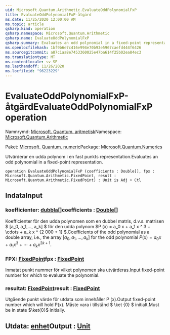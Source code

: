 ```yaml
---
uid: Microsoft.Quantum.Arithmetic.EvaluateOddPolynomialFxP
title: EvaluateOddPolynomialFxP-åtgärd
ms.date: 11/25/2020 12:00:00 AM
ms.topic: article
qsharp.kind: operation
qsharp.namespace: Microsoft.Quantum.Arithmetic
qsharp.name: EvaluateOddPolynomialFxP
qsharp.summary: Evaluates an odd polynomial in a fixed-point representation.
ms.openlocfilehash: 1bf9b6e7c416e994e70b93e5967caefd444f6426
ms.sourcegitcommit: a87c1aa8e7453360025e47ba614f25b02ea84ec3
ms.translationtype: MT
ms.contentlocale: sv-SE
ms.lasthandoff: 11/26/2020
ms.locfileid: "96223229"
---
```

# <a name="evaluateoddpolynomialfxp-operation"></a><span data-ttu-id="79c7a-102">EvaluateOddPolynomialFxP-åtgärd</span><span class="sxs-lookup"><span data-stu-id="79c7a-102">EvaluateOddPolynomialFxP operation</span></span>

<span data-ttu-id="79c7a-103">Namnrymd: [Microsoft. Quantum. aritmetisk](xref:Microsoft.Quantum.Arithmetic)</span><span class="sxs-lookup"><span data-stu-id="79c7a-103">Namespace: [Microsoft.Quantum.Arithmetic](xref:Microsoft.Quantum.Arithmetic)</span></span>

<span data-ttu-id="79c7a-104">Paket: [Microsoft. Quantum. numeric](https://nuget.org/packages/Microsoft.Quantum.Numerics)</span><span class="sxs-lookup"><span data-stu-id="79c7a-104">Package: [Microsoft.Quantum.Numerics](https://nuget.org/packages/Microsoft.Quantum.Numerics)</span></span>


<span data-ttu-id="79c7a-105">Utvärderar en udda polynom i en fast punkts representation.</span><span class="sxs-lookup"><span data-stu-id="79c7a-105">Evaluates an odd polynomial in a fixed-point representation.</span></span>

```qsharp
operation EvaluateOddPolynomialFxP (coefficients : Double[], fpx : Microsoft.Quantum.Arithmetic.FixedPoint, result : Microsoft.Quantum.Arithmetic.FixedPoint) : Unit is Adj + Ctl
```


## <a name="input"></a><span data-ttu-id="79c7a-106">Indata</span><span class="sxs-lookup"><span data-stu-id="79c7a-106">Input</span></span>

### <a name="coefficients--double"></a><span data-ttu-id="79c7a-107">koefficienter: [dubbla](xref:microsoft.quantum.lang-ref.double)[]</span><span class="sxs-lookup"><span data-stu-id="79c7a-107">coefficients : [Double](xref:microsoft.quantum.lang-ref.double)[]</span></span>

<span data-ttu-id="79c7a-108">Koefficienter för den udda polynomen som en dubbel matris, d.v.s. matrisen $ [a_0, a_1,..., a_k] $ för den udda polynom $P (x) = a_0 x + a_1 x ^ 3 + \cdots + a_k x ^ {2 000 + 1} $.</span><span class="sxs-lookup"><span data-stu-id="79c7a-108">Coefficients of the odd polynomial as a double array, i.e., the array $[a_0, a_1, ..., a_k]$ for the odd polynomial $P(x) = a_0 x + a_1 x^3 + \cdots + a_k x^{2k+1}$.</span></span>


### <a name="fpx--fixedpoint"></a><span data-ttu-id="79c7a-109">FPX: [FixedPoint](xref:Microsoft.Quantum.Arithmetic.FixedPoint)</span><span class="sxs-lookup"><span data-stu-id="79c7a-109">fpx : [FixedPoint](xref:Microsoft.Quantum.Arithmetic.FixedPoint)</span></span>

<span data-ttu-id="79c7a-110">Inmatat punkt nummer för vilket polynomen ska utvärderas.</span><span class="sxs-lookup"><span data-stu-id="79c7a-110">Input fixed-point number for which to evaluate the polynomial.</span></span>


### <a name="result--fixedpoint"></a><span data-ttu-id="79c7a-111">resultat: [FixedPoint](xref:Microsoft.Quantum.Arithmetic.FixedPoint)</span><span class="sxs-lookup"><span data-stu-id="79c7a-111">result : [FixedPoint](xref:Microsoft.Quantum.Arithmetic.FixedPoint)</span></span>

<span data-ttu-id="79c7a-112">Utgående punkt värde för utdata som innehåller P (x).</span><span class="sxs-lookup"><span data-stu-id="79c7a-112">Output fixed-point number which will hold P(x).</span></span> <span data-ttu-id="79c7a-113">Måste vara i tillstånd $ \ket {0} $ initialt.</span><span class="sxs-lookup"><span data-stu-id="79c7a-113">Must be in state $\ket{0}$ initially.</span></span>



## <a name="output--unit"></a><span data-ttu-id="79c7a-114">Utdata: [enhet](xref:microsoft.quantum.lang-ref.unit)</span><span class="sxs-lookup"><span data-stu-id="79c7a-114">Output : [Unit](xref:microsoft.quantum.lang-ref.unit)</span></span>

